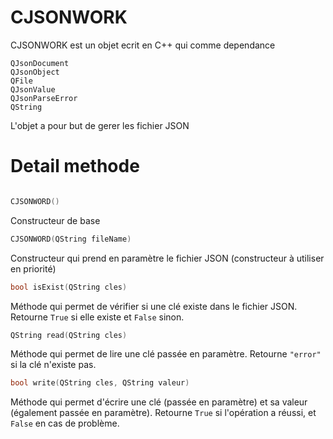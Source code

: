 # CJSONWORK 

CJSONWORK est un objet ecrit en C++ qui comme dependance 

``` 
QJsonDocument
QJsonObject
QFile
QJsonValue
QJsonParseError
QString
```

L'objet a pour but de gerer les fichier JSON 

# Detail methode  

``` C++

CJSONWORD()
```
Constructeur de base 

``` C++
CJSONWORD(QString fileName)
```
Constructeur qui prend en paramètre le fichier JSON (constructeur à utiliser en priorité)

``` C++
bool isExist(QString cles)
```
Méthode qui permet de vérifier si une clé existe dans le fichier JSON. Retourne ```True``` si elle existe et ```False``` sinon.

``` C++
QString read(QString cles)
```

Méthode qui permet de lire une clé passée en paramètre. Retourne ```"error"``` si la clé n'existe pas.

``` C++
bool write(QString cles, QString valeur)
```

Méthode qui permet d'écrire une clé (passée en paramètre) et sa valeur (également passée en paramètre). Retourne ```True``` si l'opération a réussi, et ```False``` en cas de problème.
